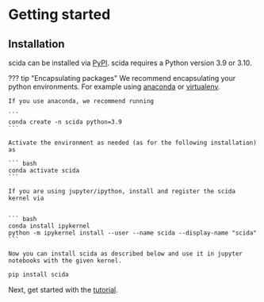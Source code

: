 # Getting started

## Installation

scida can be installed via [PyPI](https://pypi.org/). scida requires a Python version 3.9 or 3.10.

??? tip "Encapsulating packages"
    We recommend encapsulating your python environments. For example using [anaconda](https://www.anaconda.com/) or [virtualenv](https://virtualenv.pypa.io/en/latest/).

    If you use anaconda, we recommend running

    ```
    conda create -n scida python=3.9
    ```

    Activate the environment as needed (as for the following installation) as

    ``` bash
    conda activate scida
    ```

    If you are using jupyter/ipython, install and register the scida kernel via


    ``` bash
    conda install ipykernel
    python -m ipykernel install --user --name scida --display-name "scida"
    ```

    Now you can install scida as described below and use it in jupyter notebooks with the given kernel.

``` bash
pip install scida
```


Next, get started with the [tutorial](tutorial/index.md).
